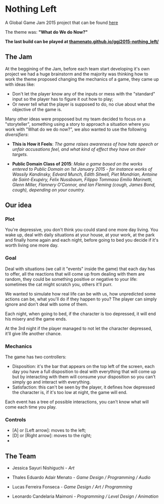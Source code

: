 Nothing Left
============

A Global Game Jam 2015 project that can be found [here](http://globalgamejam.org/2015/games/nothing-left)

The theme was: **"What do We do Now?"**

**The last build can be played at [thamenato.github.io/ggj2015-nothing_left/](http://thamenato.github.io/ggj2015-nothing_left/)**

## The Jam

At the beggining of the Jam, before each team start developing it's own project we had a huge brainstorm and the majority was thinking how to work the theme proposed changing the mechanics of a game, they came up with ideas like:

- Don't let the player know any of the inputs or mess with the "standard" input so the player has to figure it out how to play;
- Or never tell what the player is supposed to do, no clue about what the objective of the game is.

Many other ideas were propposed but my team decided to focus on a "storyteller", something using a story to approach a situation where you work with "What do we do now?", we also wanted to use the following *diversifiers*:

- **This is How it Feels**: *The game raises awareness of how hate speech or unfair accusations feel, and what kind of effect they have on their targets.*

- **Public Domain Class of 2015**: *Make a game based on the works entered to Public Domain on 1st January 2015 - for instance works of Wassily Kandinsky, Edvard Munch, Edith Sitwell, Piet Mondrian, Antoine de Saint-Exupéry, Felix Nussbaum, Filippo Tommaso Emilio Marinetti, Glenn Miller, Flannery O’Connor, and Ian Fleming (cough, James Bond, cough), depending on your country.*

## Our idea

### Plot

You're depressive, you don't think you could stand one more day living. You wake up, deal with daily situations at your house, at your work, at the park and finally home again and each night, before going to bed you decide if it's worth living one more day.

### Goal

Deal with situations (we call it "events" inside the game) that each day has to offer, all the reactions that will come up from dealing with them are random, they could be something positive or negative to your life: sometimes the cat might scratch you, others it'll purr.

We wanted to simulate how real life can be with us, how unpredicted some actions can be, what you'll do if they happen to you? The player can simply ignore and don't deal with some of them.

Each night, when going to bed, if the character is too depressed, it will end his misery and the game ends.

At the 3rd night if the player managed to not let the character depressed, it'll give life another chance.

### Mechanics

The game has two controllers:
- Disposition: it's the bar that appears on the top left of the screen, each day you have a full disposition to deal with everything that will come up but by interacting with them will consume your disposition so you can't simply go and interact with everything.
- Satisfaction: this can't be seen by the player, it defines how depressed the character is, if it's too low at night, the game will end.

Each event has a tree of possible interactions, you can't know what will come each time you play.

### Controls

- [A] or [Left arrow]: moves to the left;
- [D] or [Right arrow]: moves to the right;
- [Space bar]: action.

## The Team

- Jessica Sayuri Nishiguchi - *Art*

- Thales Eduardo Adair Menato - *Game Design / Programming / Audio*

- Lucas Ferreira Fonseca - *Game Design / Art / Programming*

- Leonardo Candelaria Maimoni - *Programming / Level Design / Animation*